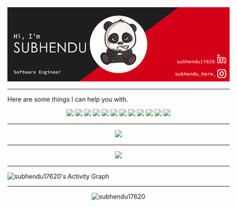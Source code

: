
[![social banner for subhendu](https://raw.githubusercontent.com/subhendu17620/subhendu17620/master/assets/banner-compressed.png)](https://www.linkedin.com/in/subhendu17620/)


---

<p> Here are some things I can help you with. </p>

<p align="center"> 
    <img src="https://img.icons8.com/color/48/000000/typescript.png"/>     
    <img src="https://img.icons8.com/color/48/000000/javascript.png"/> 
    <img src="https://img.icons8.com/color/48/000000/python.png"/> 
    <img src="https://img.icons8.com/color/48/000000/nodejs.png"/>
    <img src="https://img.icons8.com/color/48/000000/html-5.png"/> 
    <img src="https://img.icons8.com/color/48/000000/css3.png"/> 
    <img src="https://img.icons8.com/color/48/000000/firebase.png"/>
    <img src="https://img.icons8.com/color/48/000000/mongodb.png"/>
    <img src="https://img.icons8.com/fluency/48/000000/mysql-logo.png"/>
    <img src="https://img.icons8.com/color/48/000000/react-native.png"/> 
    <img src="https://img.icons8.com/color/48/000000/gatsbyjs.png"/>
    <img src="https://img.icons8.com/color/48/000000/flutter.png"/>
</p>

---

<p align="center">

<img src="https://github.com/subhendu17620/subhendu17620/blob/output/github-contribution-grid-snake.svg?raw=true">

</p>

---


<p align="center">

<img src="https://github-readme-streak-stats.herokuapp.com?user=subhendu17620&theme=monokai-metallian&hide_border=true">


---
<img alt="subhendu17620's Activity Graph" src="https://activity-graph.herokuapp.com/graph?username=subhendu17620&bg_color=0D1117&color=5BCDEC&line=5BCDEC&point=FFFFFF&hide_border=true" />


</p>


---

<p align="center">
    <img src="https://komarev.com/ghpvc/?username=subhendu17620" alt="subhendu17620" />
</p>

